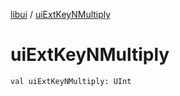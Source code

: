 [libui](README.md) / [uiExtKeyNMultiply](ui-ext-key-n-multiply.md)

# uiExtKeyNMultiply

`val uiExtKeyNMultiply: UInt`